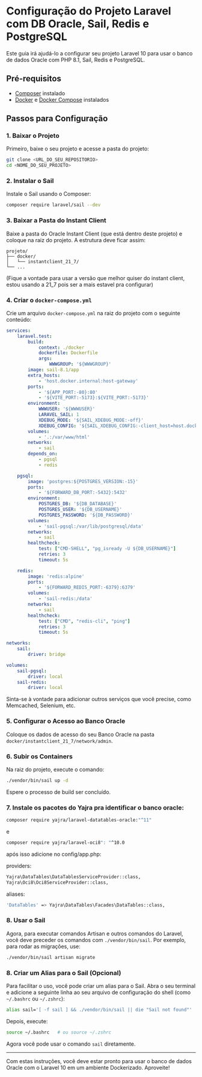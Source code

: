 # Configuração do Projeto Laravel com DB Oracle, Sail, Redis e PostgreSQL

Este guia irá ajudá-lo a configurar seu projeto Laravel 10 para usar o banco de dados Oracle com PHP 8.1, Sail, Redis e PostgreSQL.

## Pré-requisitos

- [Composer](https://getcomposer.org/) instalado
- [Docker](https://www.docker.com/) e [Docker Compose](https://docs.docker.com/compose/) instalados

## Passos para Configuração

### 1. Baixar o Projeto

Primeiro, baixe o seu projeto e acesse a pasta do projeto:

```bash
git clone <URL_DO_SEU_REPOSITORIO>
cd <NOME_DO_SEU_PROJETO>
```

### 2. Instalar o Sail

Instale o Sail usando o Composer:

```bash
composer require laravel/sail --dev
```

### 3. Baixar a Pasta do Instant Client

Baixe a pasta do Oracle Instant Client (que está dentro deste projeto) e coloque na raiz do projeto. A estrutura deve ficar assim:

```
projeto/
├── docker/
│   └── instantclient_21_7/
└── ...
```

(Fique a vontade para usar a versão que melhor quiser do instant client, estou usando a 21_7 pois ser a mais estavel pra configurar)

### 4. Criar o `docker-compose.yml`

Crie um arquivo `docker-compose.yml` na raiz do projeto com o seguinte conteúdo:

```yaml
services:
    laravel.test:
        build:
            context: ./docker
            dockerfile: Dockerfile
            args:
                WWWGROUP: '${WWWGROUP}'
        image: sail-8.1/app
        extra_hosts:
            - 'host.docker.internal:host-gateway'
        ports:
            - '${APP_PORT:-80}:80'
            - '${VITE_PORT:-5173}:${VITE_PORT:-5173}'
        environment:
            WWWUSER: '${WWWUSER}'
            LARAVEL_SAIL: 1
            XDEBUG_MODE: '${SAIL_XDEBUG_MODE:-off}'
            XDEBUG_CONFIG: '${SAIL_XDEBUG_CONFIG:-client_host=host.docker.internal}'
        volumes:
            - '.:/var/www/html'
        networks:
            - sail
        depends_on:
            - pgsql
            - redis

    pgsql:
        image: 'postgres:${POSTGRES_VERSION:-15}'
        ports:
            - '${FORWARD_DB_PORT:-5432}:5432'
        environment:
            POSTGRES_DB: '${DB_DATABASE}'
            POSTGRES_USER: '${DB_USERNAME}'
            POSTGRES_PASSWORD: '${DB_PASSWORD}'
        volumes:
            - 'sail-pgsql:/var/lib/postgresql/data'
        networks:
            - sail
        healthcheck:
            test: ["CMD-SHELL", "pg_isready -U ${DB_USERNAME}"]
            retries: 3
            timeout: 5s

    redis:
        image: 'redis:alpine'
        ports:
            - '${FORWARD_REDIS_PORT:-6379}:6379'
        volumes:
            - 'sail-redis:/data'
        networks:
            - sail
        healthcheck:
            test: ["CMD", "redis-cli", "ping"]
            retries: 3
            timeout: 5s

networks:
    sail:
        driver: bridge

volumes:
    sail-pgsql:
        driver: local
    sail-redis:
        driver: local
```

Sinta-se à vontade para adicionar outros serviços que você precise, como Memcached, Selenium, etc.

### 5. Configurar o Acesso ao Banco Oracle

Coloque os dados de acesso do seu Banco Oracle na pasta `docker/instantclient_21_7/network/admin`.

### 6. Subir os Containers

Na raiz do projeto, execute o comando:

```bash
./vendor/bin/sail up -d
```

Espere o processo de build ser concluído.

### 7. Instale os pacotes do Yajra pra identificar o banco oracle:
```bash
composer require yajra/laravel-datatables-oracle:"^11"
```
e
```bash
composer require yajra/laravel-oci8": "^10.0
```

após isso adicione no config/app.php:

providers:
```bash
Yajra\DataTables\DataTablesServiceProvider::class,
Yajra\Oci8\Oci8ServiceProvider::class,
```

aliases: 
```bash
'DataTables' => Yajra\DataTables\Facades\DataTables::class,
```

### 8. Usar o Sail

Agora, para executar comandos Artisan e outros comandos do Laravel, você deve preceder os comandos com `./vendor/bin/sail`. Por exemplo, para rodar as migrações, use:

```bash
./vendor/bin/sail artisan migrate
```

### 8. Criar um Alias para o Sail (Opcional)

Para facilitar o uso, você pode criar um alias para o Sail. Abra o seu terminal e adicione a seguinte linha ao seu arquivo de configuração do shell (como `~/.bashrc` ou `~/.zshrc`):

```bash
alias sail='[ -f sail ] && ./vendor/bin/sail || die "Sail not found"'
```

Depois, execute:

```bash
source ~/.bashrc   # ou source ~/.zshrc
```

Agora você pode usar o comando `sail` diretamente.

---

Com estas instruções, você deve estar pronto para usar o banco de dados Oracle com o Laravel 10 em um ambiente Dockerizado. Aproveite!
